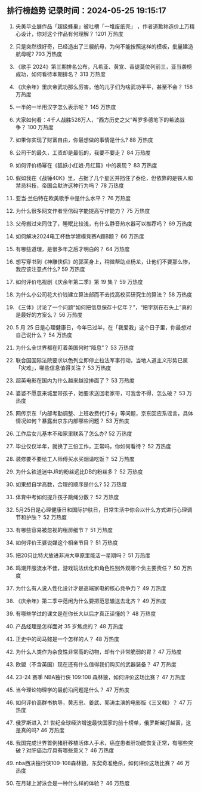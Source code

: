 
## 排行榜趋势 记录时间：2024-05-25 19:15:17
  
  1. 央美毕业展作品「超级蜂巢」被吐槽「一堆废纸壳」 ，作者道歉称造价上万精心设计，你对这个作品有何理解？ 1201 万热度
    
  2. 只是突然很好奇，已经造出了三艘航母，为何不能按照这样的模板，批量建造航母呢? 793 万热度
    
  3. 《歌手 2024》第三期排名公布，凡希亚、黄宣、香缇莫位列前三，亚当袭榜成功，如何看待本期排名？ 313 万热度
    
  4. 《庆余年》里庆帝武功那么厉害，他的儿子们为啥武功平平，甚至不会？ 158 万热度
    
  5. 一半的一半用汉字怎么表示呢？ 145 万热度
    
  6. 大家如何看：4千人战胜528万人，“西方历史之父”希罗多德笔下的希波战争？ 100 万热度
    
  7. 如果你实现了财富自由，你最想做的事情是什么? 88 万热度
    
  8. 公司干的最久，工资却是最低的，我要不要走？ 84 万热度
    
  9. 如何评价杨幂在《狐妖小红娘·月红篇》中的表现？ 83 万热度
    
  10. 假如我在《战锤40K》里，占据了几个星区并挡住了泰伦，但依靠的是铁人和禁忌科技，帝国会默许这种行为吗？ 78 万热度
    
  11. 亚当·兰伯特在欧美歌手中是什么水平？ 76 万热度
    
  12. 为什么很多网文作者坚信码字能提高写作能力？ 75 万热度
    
  13. 父母搬过来同住了，睡眠比较浅，有什么静音热水器可以推荐吗？ 69 万热度
    
  14. 如何解决2024电工杯数学建模竞赛A题B题？ 66 万热度
    
  15. 有哪些道理，是很多年之后才明白的？ 64 万热度
    
  16. 想写穿书到《神雕侠侣》的郭芙身上，稍微帮助点杨龙，让他们不要那么惨，我应该注意点什么? 59 万热度
    
  17. 如何评价电视剧《庆余年第二季》第 19 集？ 59 万热度
    
  18. 为什么小公司花大价钱建立算法部而不去找高校买研究生的算法？ 58 万热度
    
  19. 《三体》讨论了一个问题“如何把信息保存十亿年？”，“把字刻在石头上”真的是最好的方案么？ 56 万热度
    
  20. 5 月 25 日是心理健康日，今年已过半，在「我爱我」这个日子里，你最想对自己说什么？ 54 万热度
    
  21. 为什么全世界都在盯着美国何时“降息”？ 53 万热度
    
  22. 联合国国际法院要求以色列立即停止拉法军事行动，当地人道主义形势已属「灾难」，哪些信息值得关注？ 53 万热度
    
  23. 超英电影在国内为什么越来越没排面了？ 53 万热度
    
  24. 婆婆不愿意来城里带孩子，她要求送回老家带，可我舍不得，怎么破？ 53 万热度
    
  25. 网传京东「内部考勤调整、上班收费代打卡」等问题，京东回应系谣言，具体情况如何？暴露出京东内部哪些问题？ 53 万热度
    
  26. 工作后女儿基本不和家里联系了怎么办? 52 万热度
    
  27. 毕业仅仅半年，就换了三份工作，正常吗，你如何看待？ 52 万热度
    
  28. 装修要不要给工人师傅买水买烟请吃饭？ 52 万热度
    
  29. 为什么铁道迷中JR的粉丝远比DB的粉丝多？ 52 万热度
    
  30. 如果想自学高数，合理的顺序是什么? 52 万热度
    
  31. 体育中考如何提升孩子跳绳分数？ 52 万热度
    
  32. 5月25日是心理健康日和国际护肤日，日常生活中你会以什么方式进行心理调节和护肤？ 52 万热度
    
  33. 有哪些容易被忽视的租房细节？ 51 万热度
    
  34. 如何评价王婆说媒这个相亲节目？ 51 万热度
    
  35. 把20只比特犬放进非洲大草原里能活一星期吗？ 51 万热度
    
  36. 鸣潮开服流水不佳，游戏玩法优化和角色性别外观哪个负主要责任？ 50 万热度
    
  37. 为什么有人说人性化设计才是高端家电的核心竞争力？ 49 万热度
    
  38. 《庆余年》第二季中范闲为什么要把范思辙送去北齐？ 49 万热度
    
  39. 有哪些学过的课文是在你长大以后才真正读懂的？ 48 万热度
    
  40. 产品经理是怎样面对 35 岁焦虑的？ 48 万热度
    
  41. 正史中的司马懿是一个怎样的人？ 48 万热度
    
  42. 为什么人类作为杂食性非常高的动物，却有个非常脆弱的胃？ 47 万热度
    
  43. 欧盟（不含英国）现在还有什么值得我们购买的武器装备？ 47 万热度
    
  44. 23-24 赛季 NBA独行侠 109:108 森林狼，如何评价这场比赛？ 47 万热度
    
  45. 当今理论物理学的最前沿问题是什么？ 47 万热度
    
  46. 如何评价高群书执导，黄志忠、姜武、郭涛主演的电影版《三叉戟》？ 47 万热度
    
  47. 俄罗斯进入 21 世纪全球经济增速最快国家的前十榜单，俄罗斯越打越富，这是真的吗? 46 万热度
    
  48. 我国完成世界首例猪肝移植活体人手术，癌症患者肝功能恢复正常，有哪些突破？对肝癌治疗具有哪些意义？ 46 万热度
    
  49. nba西决独行侠109-108森林狼，东契奇准绝杀，如何评价这场比赛？ 46 万热度
    
  50. 在月球上游泳会是一种什么样的体验？ 46 万热度
    